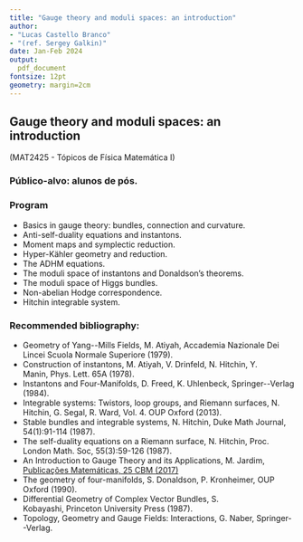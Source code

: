 ```yaml
---
title: "Gauge theory and moduli spaces: an introduction" 
author: 
- "Lucas Castello Branco" 
- "(ref. Sergey Galkin)"
date: Jan-Feb 2024
output: 
  pdf_document
fontsize: 12pt
geometry: margin=2cm
---
```


## Gauge theory and moduli spaces: an introduction 
  (MAT2425 - Tópicos de Física Matemática I)

### Público-alvo:   alunos de pós.

### Program

- Basics in gauge theory: bundles, connection and curvature. 
- Anti-self-duality equations and instantons. 
- Moment maps and symplectic reduction. 
- Hyper-Kähler geometry and reduction.
- The ADHM equations. 
- The moduli space of instantons and Donaldson’s theorems. 
- The moduli space of Higgs bundles. 
- Non-abelian Hodge correspondence. 
- Hitchin integrable system. 

### Recommended bibliography:

- Geometry of Yang--Mills Fields, M. Atiyah, Accademia Nazionale Dei Lincei Scuola Normale Superiore (1979).
- Construction of instantons, M. Atiyah, V. Drinfeld, N. Hitchin, Y. Manin, Phys. Lett. 65A (1978).
- Instantons and Four-Manifolds, D. Freed, K. Uhlenbeck, Springer--Verlag (1984).
- Integrable systems: Twistors, loop groups, and Riemann surfaces, N. Hitchin, G. Segal, R. Ward, Vol. 4. OUP Oxford (2013).
- Stable bundles and integrable systems, N. Hitchin, Duke Math Journal, 54(1):91-114 (1987).
- The self-duality equations on a Riemann surface, N. Hitchin, Proc. London Math. Soc, 55(3):59-126 (1987).
- An Introduction to Gauge Theory and its Applications, M. Jardim, 
[Publicações Matemáticas, 25 CBM (2017)](https://impa.br/wp-content/uploads/2017/04/25CBM_02.pdf)
- The geometry of four-manifolds, S. Donaldson, P. Kronheimer, OUP Oxford (1990).
- Differential Geometry of Complex Vector Bundles, S. Kobayashi, Princeton University Press (1987).
- Topology, Geometry and Gauge Fields: Interactions, G. Naber, Springer--Verlag.

